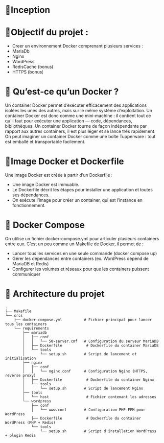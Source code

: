 # 🔹Inception

# 🔹Objectif du projet :

- Creer un environnement Docker comprenant plusieurs services :
-  MariaDb
-  Nginx
-  WordPress
-  RedisCache (bonus)
-  HTTPS (bonus)

# 🔹 Qu’est-ce qu’un Docker ?

Un container Docker permet d’exécuter efficacement des applications isolées les unes des autres, mais sur le même système d’exploitation.
Un container Docker est donc comme une mini-machine : il contient tout ce qu’il faut pour exécuter une application — code, dépendances, bibliothèques.
Un container Docker tourne de façon indépendante par rapport aux autres containers, il est plus léger et se lance très rapidement.
On peut imaginer un container Docker comme une boîte Tupperware : tout est emballé et transportable facilement.

# 🔹Image Docker et Dockerfile

Une image Docker est créée à partir d’un Dockerfile :

- Une image Docker est immuable.
- Le Dockerfile décrit les étapes pour installer une application et toutes ses dépendances.
- On exécute l’image pour créer un container, qui est l’instance en fonctionnement.

# 🔹 Docker Compose

On utilise un fichier docker-compose.yml pour articuler plusieurs containers entre eux.
C’est un peu comme un Makefile de Docker, il permet de :

- Lancer tous les services en une seule commande (docker compose up)
- Gérer les dépendances entre containers (ex. WordPress dépend de MariaDB et Redis)
- Configurer les volumes et réseaux pour que les containers puissent communiquer
# 🔹 Architecture du projet

```
.
├── Makefile
└── srcs
    ├── docker-compose.yml          # Fichier principal pour lancer tous les containers
    └── requirements
        ├── mariadb
        │   ├── conf
        │   │   └── 50-server.cnf   # Configuration du serveur MariaDB
        │   ├── Dockerfile           # Dockerfile du container MariaDB
        │   └── tools
        │       └── setup.sh        # Script de lancement et initialisation
        ├── nginx
        │   ├── conf
        │   │   └── nginx.conf      # Configuration Nginx (HTTPS, reverse proxy)
        │   ├── Dockerfile           # Dockerfile du container Nginx
        │   └── tools
        │       └── setup.sh        # Script de lancement Nginx
        ├── tools
        │   └── host                 # Fichier contenant les adresses
        └── wordpress
            ├── conf
            │   └── www.conf        # Configuration PHP-FPM pour WordPress
            ├── Dockerfile           # Dockerfile du container WordPress (PHP + Redis)
            └── tools
                └── setup.sh        # Script d'installation WordPress + plugin Redis
```

